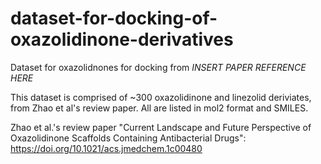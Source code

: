 # dataset-for-docking-of-oxazolidinone-derivatives
Dataset for oxazolidnones for docking from *INSERT PAPER REFERENCE HERE*

This dataset is comprised of ~300 oxazolidinone and linezolid deriviates, from Zhao et al's review paper. All are listed in mol2 format and SMILES.

Zhao et al.'s review paper "Current Landscape and Future Perspective of Oxazolidinone Scaffolds Containing Antibacterial Drugs": https://doi.org/10.1021/acs.jmedchem.1c00480
